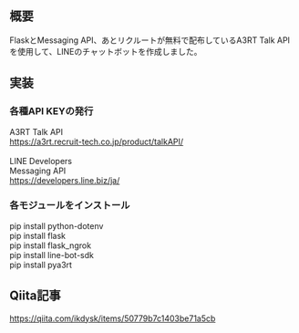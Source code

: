 ## 概要
FlaskとMessaging API、あとリクルートが無料で配布しているA3RT Talk APIを使用して、LINEのチャットボットを作成しました。

## 実装

### 各種API KEYの発行

A3RT Talk API<br>
https://a3rt.recruit-tech.co.jp/product/talkAPI/<br>
<br>
LINE Developers<br>
Messaging API<br>
https://developers.line.biz/ja/<br>


### 各モジュールをインストール

pip install python-dotenv<br>
pip install flask<br>
pip install flask_ngrok<br>
pip install line-bot-sdk<br>
pip install pya3rt<br>

## Qiita記事
https://qiita.com/ikdysk/items/50779b7c1403be71a5cb
